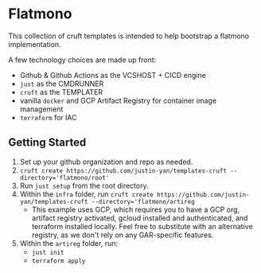 # Flatmono

This collection of cruft templates is intended to help bootstrap a flatmono implementation.

A few technology choices are made up front:

- Github & Github Actions as the VCSHOST + CICD engine
- `just` as the CMDRUNNER
- `cruft` as the TEMPLATER
- vanilla `docker` and GCP Artifact Registry for container image management
- `terraform` for IAC


## Getting Started

1. Set up your github organization and repo as needed.
1. `cruft create https://github.com/justin-yan/templates-cruft --directory='flatmono/root'`
2. Run `just setup` from the root directory.
4. Within the `infra` folder, run `cruft create https://github.com/justin-yan/templates-cruft --directory='flatmono/artireg`
    - This example uses GCP, which requires you to have a GCP org, artifact registry activated, gcloud installed and authenticated, and terraform installed locally.  Feel free to substitute with an alternative registry, as we don't rely on any GAR-specific features.
5. Within the `artireg` folder, run:
    - `just init`
    - `terraform apply`
